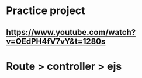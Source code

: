 # Practice project

## https://www.youtube.com/watch?v=OEdPH4fV7vY&t=1280s

# Route > controller > ejs